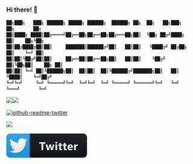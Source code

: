 ### Hi there! 👋

```
██╗███╗   ███╗ ██████╗ █████╗ ██████╗  ██████╗ ██╗  ██╗   ██╗███╗   ██╗       ██╗ 
██║████╗ ████║██╔════╝██╔══██╗██╔══██╗██╔═══██╗██║  ╚██╗ ██╔╝████╗  ██║    ██╗╚██╗
██║██╔████╔██║██║     ███████║██████╔╝██║   ██║██║   ╚████╔╝ ██╔██╗ ██║    ╚═╝ ██║
██║██║╚██╔╝██║██║     ██╔══██║██╔══██╗██║   ██║██║    ╚██╔╝  ██║╚██╗██║    ██╗ ██║
██║██║ ╚═╝ ██║╚██████╗██║  ██║██║  ██║╚██████╔╝███████╗██║   ██║ ╚████║    ╚═╝██╔╝
╚═╝╚═╝     ╚═╝ ╚═════╝╚═╝  ╚═╝╚═╝  ╚═╝ ╚═════╝ ╚══════╝╚═╝   ╚═╝  ╚═══╝       ╚═╝ 
```

<!---
```
██ ███    ███  ██████  █████  ██████   ██████  ██      ██    ██ ███    ██        ██  
██ ████  ████ ██      ██   ██ ██   ██ ██    ██ ██       ██  ██  ████   ██     ██  ██ 
██ ██ ████ ██ ██      ███████ ██████  ██    ██ ██        ████   ██ ██  ██         ██ 
██ ██  ██  ██ ██      ██   ██ ██   ██ ██    ██ ██         ██    ██  ██ ██     ██  ██ 
██ ██      ██  ██████ ██   ██ ██   ██  ██████  ███████    ██    ██   ████        ██  
```
--->

<img height="200px" src="https://github-readme-stats.vercel.app/api?username=imcarolyn&show_icons=true&bg_color=45,ed90e9BF,4acff6BF&text_color=fff&title_color=fff&hide_border=true"/><img height="200px" src ="https://github-readme-stats.vercel.app/api/top-langs/?username=imcarolyn&layout=compact&bg_color=45,4acff6BF,ed90e9BF&text_color=fff&title_color=fff&hide_border=true"/>

[![github-readme-twitter](https://github-readme-twitter.gazf.vercel.app/api?id=heyimcarolyn)](https://github.com/gazf/github-readme-twitter)

![](https://dcbadge.vercel.app/api/shield/144256378154909696)
<p align="left">

 <a href="https://www.twitter.com/heyimcarolyn">
    <img src="https://raw.githubusercontent.com/MikeCodesDotNET/ColoredBadges/4a38660afb7be89a6032218589b4454a1285c7f8/svg/social/twitter.svg" alt="example badge" style="vertical-align:top margin:6px 4px">
  </a>  
 </p>


<!--
**imcarolyn/imcarolyn** is a ✨ _special_ ✨ repository because its `README.md` (this file) appears on your GitHub profile.

Here are some ideas to get you started:

- 🔭 I’m currently working on ...
- 🌱 I’m currently learning ...
- 👯 I’m looking to collaborate on ...
- 🤔 I’m looking for help with ...
- 💬 Ask me about ...
- 📫 How to reach me: ...
- 😄 Pronouns: ...
- ⚡ Fun fact: ...
-->
